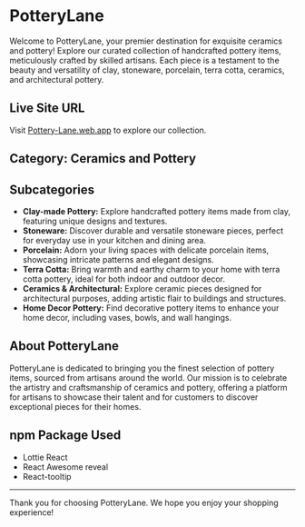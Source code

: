 # PotteryLane

Welcome to PotteryLane, your premier destination for exquisite ceramics and pottery! Explore our curated collection of handcrafted pottery items, meticulously crafted by skilled artisans. Each piece is a testament to the beauty and versatility of clay, stoneware, porcelain, terra cotta, ceramics, and architectural pottery.

## Live Site URL

Visit [Pottery-Lane.web.app](https://pottery-lane.web.app) to explore our collection.

## Category: Ceramics and Pottery

## Subcategories

- **Clay-made Pottery:** Explore handcrafted pottery items made from clay, featuring unique designs and textures.
- **Stoneware:** Discover durable and versatile stoneware pieces, perfect for everyday use in your kitchen and dining area.
- **Porcelain:** Adorn your living spaces with delicate porcelain items, showcasing intricate patterns and elegant designs.
- **Terra Cotta:** Bring warmth and earthy charm to your home with terra cotta pottery, ideal for both indoor and outdoor decor.
- **Ceramics & Architectural:** Explore ceramic pieces designed for architectural purposes, adding artistic flair to buildings and structures.
- **Home Decor Pottery:** Find decorative pottery items to enhance your home decor, including vases, bowls, and wall hangings.

## About PotteryLane

PotteryLane is dedicated to bringing you the finest selection of pottery items, sourced from artisans around the world. Our mission is to celebrate the artistry and craftsmanship of ceramics and pottery, offering a platform for artisans to showcase their talent and for customers to discover exceptional pieces for their homes.


## npm Package Used

* Lottie React
* React Awesome reveal
* React-tooltip

---

Thank you for choosing PotteryLane. We hope you enjoy your shopping experience!
